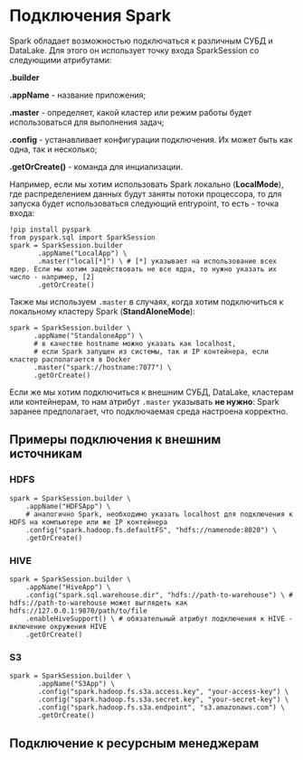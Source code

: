 # Подключения Spark

Spark обладает возможностью подключаться к различным СУБД и DataLake. Для этого он использует точку входа SparkSession со следующими атрибутами:

**.builder**

**.appName** - название приложения;

**.master** - определяет, какой кластер или режим работы будет использоваться для выполнения задач;

**.config** - устанавливает конфигурации подключения. Их может быть как одна, так и несколько;

**.getOrCreate()** - команда для инциализации.

Например, если мы хотим использовать Spark локально (**LocalMode**), где распределением данных будут заняты потоки процессора, то для запуска будет использоваться следующий entrypoint, то есть - точка входа:

```
!pip install pyspark
from pyspark.sql import SparkSession
spark = SparkSession.builder
       .appName("LocalApp") \ 
       .master("local[*]") \ # [*] указывает на использование всех ядер. Если мы хотим задействовать не все ядра, то нужно указать их число - например, [2]
       .getOrCreate()
```

Также мы используем `.master` в случаях, когда хотим подключиться к локальному кластеру Spark (**StandAloneMode**):

```
spark = SparkSession.builder \
      .appName("StandaloneApp") \
      # в качестве hostname можно указать как localhost,
      # если Spark запущен из системы, так и IP контейнера, если кластер располагается в Docker
      .master("spark://hostname:7077") \
      .getOrCreate()
```

Если же мы хотим подключиться к внешним СУБД, DataLake, кластерам или контейнерам, то нам атрибут `.master` указывать **не нужно**: Spark заранее предполагает, что подключаемая среда настроена корректно.

## Примеры подключения к внешним источникам
### HDFS
```
spark = SparkSession.builder \
    .appName("HDFSApp") \
    # аналогично Spark, необходимо указать localhost для подключения к HDFS на компьютере или же IP контейнера
    .config("spark.hadoop.fs.defaultFS", "hdfs://namenode:8020") \ 
    .getOrCreate()
```

### HIVE
```
spark = SparkSession.builder \
    .appName("HiveApp") \
    .config("spark.sql.warehouse.dir", "hdfs://path-to-warehouse") \ # hdfs://path-to-warehouse может выглядеть как hdfs://127.0.0.1:9870/path/to/file
    .enableHiveSupport() \ # обязательный атрибут подключения к HIVE - включение окружения HIVE
    .getOrCreate()
```

### S3
```
spark = SparkSession.builder \
       .appName("S3App") \
       .config("spark.hadoop.fs.s3a.access.key", "your-access-key") \
       .config("spark.hadoop.fs.s3a.secret.key", "your-secret-key") \
       .config("spark.hadoop.fs.s3a.endpoint", "s3.amazonaws.com") \
       .getOrCreate()
```

## Подключение к ресурсным менеджерам
